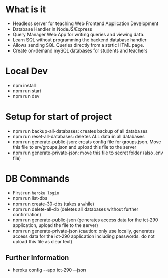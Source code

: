 # What is it

- Headless server for teaching Web Frontend Application Development
- Database Handler in NodeJS/Express
- Query Manager Web App for writing queries and viewing data.
- Learn SQL without programming the backend database handler
- Allows sending SQL Queries directly from a static HTML page.
- Create on-demand mySQL databases for students and teachers

# Local Dev

- npm install
- npm run start
- npm run dev

# Setup for start of project

- npm run backup-all-databases: creates backup of all databases
- npm run reset-all-databases: deletes ALL data in all databases
- npm run generate-public-json: creats config file for groups.json. Move this file to srv/groups.json and upload this file to the server
- npm run generate-private-json: move this file to secret folder (also .env file)

# DB Commands

- First run `heroku login`
- npm run list-dbs
- npm run create-30-dbs (takes a while)
- npm run delete-all-db (deletes all databases without further confirmation)
- npm run generate-public-json (generates access data for the ict-290 application, upload the file to the server)
- npm run generate-private-json (caution: only use locally, generates access data for the ict-290 application including passwords. do not upload this file as clear text)

## Further Information

- heroku config --app ict-290 --json
